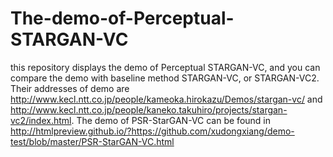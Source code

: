 # The-demo-of-Perceptual-STARGAN-VC
this repository displays the demo of Perceptual STARGAN-VC, and you can compare the demo with baseline method STARGAN-VC, or STARGAN-VC2. Their addresses of demo are http://www.kecl.ntt.co.jp/people/kameoka.hirokazu/Demos/stargan-vc/ and http://www.kecl.ntt.co.jp/people/kaneko.takuhiro/projects/stargan-vc2/index.html.
The demo of PSR-StarGAN-VC can be found in http://htmlpreview.github.io/?https://github.com/xudongxiang/demo-test/blob/master/PSR-StarGAN-VC.html
